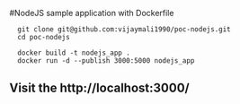 #NodeJS sample application with Dockerfile

```
  git clone git@github.com:vijaymali1990/poc-nodejs.git
  cd poc-nodejs

  docker build -t nodejs_app .
  docker run -d --publish 3000:5000 nodejs_app

```

## Visit the http://localhost:3000/

